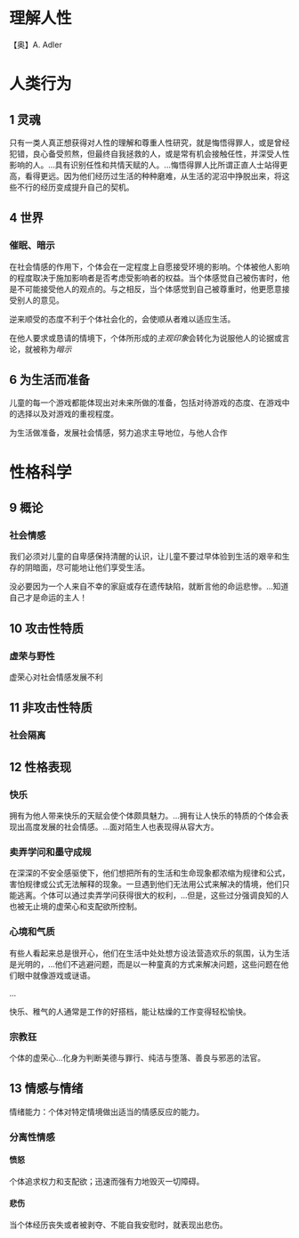 # 理解人性

【奥】A. Adler

# 人类行为

## 1 灵魂

只有一类人真正想获得对人性的理解和尊重人性研究，就是悔悟得罪人，或是曾经犯错，良心备受煎熬，但最终自我拯救的人，或是常有机会接触任性，并深受人性影响的人。...具有识别任性和共情天赋的人。...悔悟得罪人比所谓正直人士站得更高，看得更远。因为他们经历过生活的种种磨难，从生活的泥沼中挣脱出来，将这些不行的经历变成提升自己的契机。



## 4 世界

### 催眠、暗示

在社会情感的作用下，个体会在一定程度上自愿接受环境的影响。个体被他人影响的程度取决于施加影响者是否考虑受影响者的权益。当个体感觉自己被伤害时，他是不可能接受他人的观点的。与之相反，当个体感觉到自己被尊重时，他更愿意接受别人的意见。



逆来顺受的态度不利于个体社会化的，会使顺从者难以适应生活。



在他人要求或恳请的情境下，个体所形成的*主观印象*会转化为说服他人的论据或言论，就被称为*暗示*



## 6 为生活而准备

儿童的每一个游戏都能体现出对未来所做的准备，包括对待游戏的态度、在游戏中的选择以及对游戏的重视程度。



为生活做准备，发展社会情感，努力追求主导地位，与他人合作



# 性格科学

## 9 概论



### 社会情感

我们必须对儿童的自卑感保持清醒的认识，让儿童不要过早体验到生活的艰辛和生存的阴暗面，尽可能地让他们享受生活。



没必要因为一个人来自不幸的家庭或存在遗传缺陷，就断言他的命运悲惨。...知道自己才是命运的主人！



## 10 攻击性特质

### 虚荣与野性

虚荣心对社会情感发展不利



## 11 非攻击性特质

### 社会隔离





## 12 性格表现

### 快乐

拥有为他人带来快乐的天赋会使个体颇具魅力。...拥有让人快乐的特质的个体会表现出高度发展的社会情感。...面对陌生人也表现得从容大方。



### 卖弄学问和墨守成规

在深深的不安全感驱使下，他们想把所有的生活和生命现象都浓缩为规律和公式，害怕规律或公式无法解释的现象。一旦遇到他们无法用公式来解决的情境，他们只能逃离。个体可以通过卖弄学问获得很大的权利，...但是，这些过分强调良知的人也被无止境的虚荣心和支配欲所控制。



### 心境和气质

有些人看起来总是很开心，他们在生活中处处想方设法营造欢乐的氛围，认为生活是光明的，...他们不逃避问题，而是以一种童真的方式来解决问题，这些问题在他们眼中就像游戏或谜语。

...

快乐、稚气的人通常是工作的好搭档，能让枯燥的工作变得轻松愉快。



### 宗教狂

个体的虚荣心...化身为判断美德与罪行、纯洁与堕落、善良与邪恶的法官。



##  13 情感与情绪

情绪能力：个体对特定情境做出适当的情感反应的能力。

### 分离性情感

#### 愤怒

个体追求权力和支配欲；迅速而强有力地毁灭一切障碍。

#### 悲伤

当个体经历丧失或者被剥夺、不能自我安慰时，就表现出悲伤。


